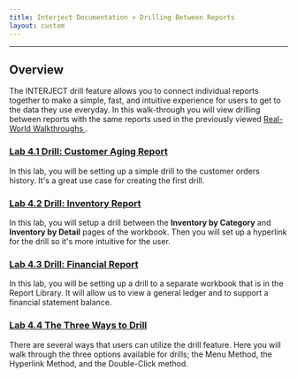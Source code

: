 ```yaml
---
title: Interject Documentation > Drilling Between Reports
layout: custom
---
```

* * *

##  **Overview**


The INTERJECT drill feature allows you to connect individual reports together to make a simple, fast, and intuitive experience for users to get to the data they use everyday. In this walk-through you will view drilling between reports with the same reports used in the previously viewed [ Real-World Walkthroughs ](/wAbout/Real-World-Walkthroughs_128091006.html) . 

###  [ Lab 4.1 Drill: Customer Aging Report ](wGetStarted/L-Drill-CustomerAging_128421015.html)

In this lab, you will be setting up a simple drill to the customer orders history. It's a great use case for creating the first drill. 

###  [ Lab 4.2 Drill: Inventory Report ](wGetStarted/L-Drill-InventoryReport_128409138.html)

In this lab, you will setup a drill between the **Inventory by Category** and **Inventory by Detail** pages of the workbook. Then you will set up a hyperlink for the drill so it's more intuitive for the user. 

###  [ Lab 4.3 Drill: Financial Report ](wGetStarted/L-Drill-FinancialReport_128409219.html)

In this lab, you will be setting up a drill to a separate workbook that is in the Report Library. It will allow us to view a general ledger and to support a financial statement balance. 

###  [ Lab 4.4 The Three Ways to Drill ](/wGetStarted/L4.4-The-Three-Ways-to-Drill_128510906.html)

There are several ways that users can utilize the drill feature. Here you will walk through the three options available for drills; the Menu Method, the Hyperlink Method, and the Double-Click method. 

  
  


  


  


  

